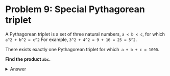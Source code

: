 # Problem 9: Special Pythagorean triplet

A Pythagorean triplet is a set of three natural numbers, `a < b < c`, for which `a^2 + b^2 = c^2`
For example, `3^2 + 4^2 = 9 + 16 = 25 = 5^2`.

There exists exactly one Pythagorean triplet for which` a + b + c = 1000`.

**Find the product `abc`.**

<details>
  <summary>Answer</summary>

  ```shell
  $ python ./main.py
  ANSWER: 31875000
  ```

</details>
